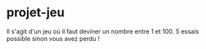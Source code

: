 # projet-jeu

Il s'agit d'un jeu où il faut deviner un nombre entre 1 et 100. 
5 essais possible sinon vous avez perdu !
